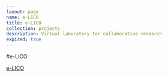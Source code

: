 ```yaml
---
layout: page
name: e-LICO
title: e-LICO
collection: projects
description: Virtual laboratory for collaborative research
expired: true
---
```


#e-LICO

[e-LICO](http://www.e-lico.eu/index.php)